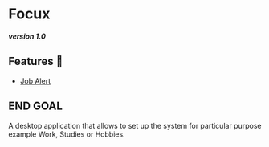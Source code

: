 # Focux

***version 1.0***
## Features :trident:
- [Job Alert](https://github.com/Vichu95/Focux/tree/main/JobAlert)




## **END GOAL** 

A desktop application that allows to set up the system for particular purpose example Work, Studies or Hobbies.


